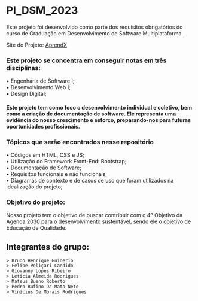 # PI_DSM_2023
Este projeto foi desenvolvido como parte dos requisitos obrigatórios do curso de Graduação em Desenvolvimento de Software Multiplataforma.

Site do Projeto: [AprendX](https://pedneto.github.io/PI_DSM_2023/)

 <h3>Este projeto se concentra em conseguir notas em três disciplinas:  <br></h3>
  • Engenharia de Software I;<br>
  • Desenvolvimento Web I;<br>
  • Design Digital;<br>

 <h4>Este projeto tem como foco o desenvolvimento individual e coletivo, bem como a criação de documentação de software. Ele representa uma evidência do nosso crescimento e esforço, preparando-nos para futuras oportunidades profissionais.<br></h4>
 
 
 
  <h3>Tópicos que serão encontrados nesse repositório<br></h3>
  • Códigos em HTML, CSS e JS;<br>
  • Utilização do Framework Front-End: Bootstrap;<br>
  • Documentação de Software;<br>
  • Requisitos funcionais e não funcionais;<br>
  • Diagramas de contexto e de casos de uso que foram utilizados na idealização do projeto;<br>

  
<h3>Objetivo do projeto:<br></h3>

Nosso projeto tem o objetivo de buscar contribuir com o 4º Objetivo da Agenda 2030 para o desenvolvimento sustentável, sendo ele o objetivo de Educação de Qualidade.


## Integrantes do grupo:


    > Bruno Henrique Guinerio
    > Felipe Peliçari Candido
    > Giovanny Lopes Ribeiro
    > Leticia Almeida Rodrigues
    > Mateus Bueno Roberto
    > Pedro Rufino Da Mata Neto
    > Vinícius De Morais Rodrigues

